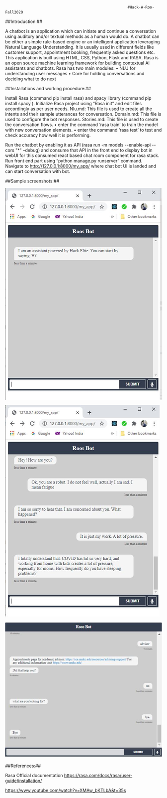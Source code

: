                                                           #Hack-A-Roo-Fall2020
##Introduction:##

A chatbot is an application which can initiate and continue a conversation using auditory and/or textual methods as a human would do. A chatbot can be either a simple rule-based engine or an intelligent application leveraging Natural Language Understanding. It is usually used in different fields like customer support, appointment booking, frequently asked questions etc. 
This application is built using HTML, CSS, Python, Flask and RASA. Rasa is an open source machine learning framework for building contextual AI assistants and chatbots. Rasa has two main modules:
•	NLU for understanding user messages 
•	Core for holding conversations and deciding what to do next 

##Installations and working procedure:##

Install Rasa (command pip install rasa) and spacy library (command pip install spacy ). Initialize Rasa project using “Rasa init” and edit files accordingly as per user needs.
Nlu.md: This file is used to create all the intents and their sample utterances for conversation.
Domain.md: This file is used to configure the bot responses.
Stories.md: This file is used to create the conversation flows.
•	enter the command ‘rasa train’ to train the model with new conversation elements.
•	enter the command ‘rasa test’ to test and check accuracy how well it is performing.

Run the chatbot by enabling it as API (rasa run -m models --enable-api --cors "*" –debug) and consume that API in the front end to display bot in webUI for this consumed react based chat room component for rasa stack. Run front end part using “python manage.py runserver” command.  
Navigate to http://127.0.0.1:8000/my_app/ where chat bot UI is landed and can start conversation with bot.

##Sample screenshots:##

 ![](https://github.com/sandeepsalkuti/Hack-A-Roo-Fall2020/blob/main/images/bot1.JPG)

 ![](https://github.com/sandeepsalkuti/Hack-A-Roo-Fall2020/blob/main/images/bot2.JPG)

 ![](https://github.com/sandeepsalkuti/Hack-A-Roo-Fall2020/blob/main/images/bot3.JPG)
  
 
 
 
##References:##


Rasa Official documentation https://rasa.com/docs/rasa/user-guide/installation/

https://www.youtube.com/watch?v=XMAw_bKTLbA&t=35s






